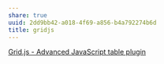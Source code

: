 ```yaml
---
share: true
uuid: 2dd9bb42-a018-4f69-a856-b4a792274b6d
title: gridjs
---
```

[Grid.js - Advanced JavaScript table plugin](https://gridjs.io/)